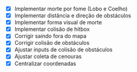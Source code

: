 - [x] Implementar morte por fome (Lobo e Coelho)
- [x] Implementar distância e direção de obstáculos
- [x] Implementar forma visual de morte
- [x] Implementar colisão de hitbox
- [x] Corrigir saindo fora do mapa
- [x] Corrigir colisão de obstáculos
- [x] Ajustar inputs de colisão de obstáculos
- [x] Ajustar coleta de cenouras
- [x] Centralizar coordenadas